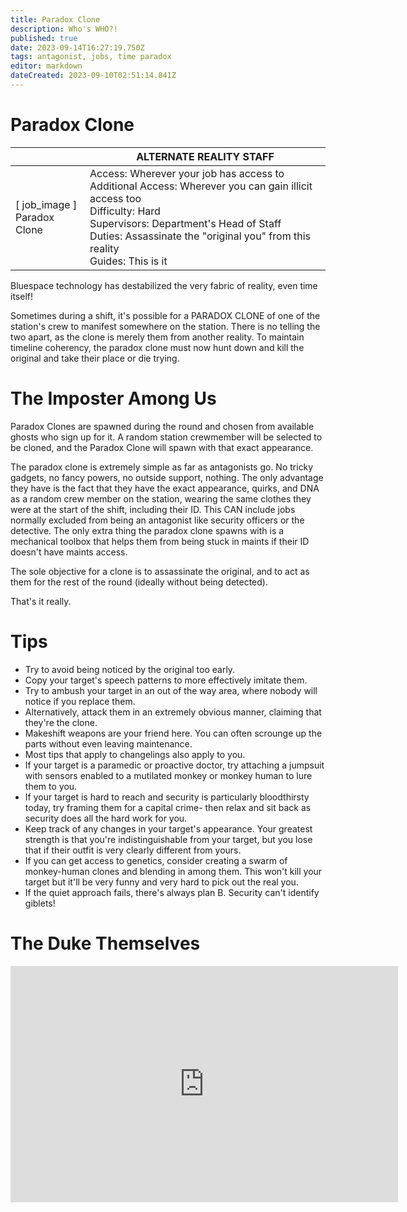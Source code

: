 ```yaml
---
title: Paradox Clone
description: Who's WHO?!
published: true
date: 2023-09-14T16:27:19.750Z
tags: antagonist, jobs, time paradox
editor: markdown
dateCreated: 2023-09-10T02:51:14.841Z
---
```


# Paradox Clone

| | ALTERNATE REALITY STAFF |
|---|---|
| \[ job_image ]<br>Paradox Clone | Access: Wherever your job has access to<br>Additional Access: Wherever you can gain illicit access too<br>Difficulty: Hard<br>Supervisors: Department's Head of Staff<br>Duties: Assassinate the "original you" from this reality<br>Guides: This is it |

Bluespace technology has destabilized the very fabric of reality, even time itself!

Sometimes during a shift, it's possible for a PARADOX CLONE of one of the station's crew to manifest somewhere on the station. There is no telling the two apart, as the clone is merely them from another reality. To maintain timeline coherency, the paradox clone must now hunt down and kill the original and take their place or die trying. 

# The Imposter Among Us

Paradox Clones are spawned during the round and chosen from available ghosts who sign up for it. A random station crewmember will be selected to be cloned, and the Paradox Clone will spawn with that exact appearance.

The paradox clone is extremely simple as far as antagonists go. No tricky gadgets, no fancy powers, no outside support, nothing. The only advantage they have is the fact that they have the exact appearance, quirks, and DNA as a random crew member on the station, wearing the same clothes they were at the start of the shift, including their ID. This CAN include jobs normally excluded from being an antagonist like security officers or the detective. The only extra thing the paradox clone spawns with is a mechanical toolbox that helps them from being stuck in maints if their ID doesn't have maints access.

The sole objective for a clone is to assassinate the original, and to act as them for the rest of the round (ideally without being detected).

That's it really. 

# Tips

- Try to avoid being noticed by the original too early.
- Copy your target's speech patterns to more effectively imitate them.
- Try to ambush your target in an out of the way area, where nobody will notice if you replace them.
- Alternatively, attack them in an extremely obvious manner, claiming that they're the clone.
- Makeshift weapons are your friend here. You can often scrounge up the parts without even leaving maintenance.
- Most tips that apply to changelings also apply to you.
- If your target is a paramedic or proactive doctor, try attaching a jumpsuit with sensors enabled to a mutilated monkey or monkey human to lure them to you.
- If your target is hard to reach and security is particularly bloodthirsty today, try framing them for a capital crime- then relax and sit back as security does all the hard work for you.
- Keep track of any changes in your target's appearance. Your greatest strength is that you're indistinguishable from your target, but you lose that if their outfit is very clearly different from yours.
- If you can get access to genetics, consider creating a swarm of monkey-human clones and blending in among them. This won't kill your target but it'll be very funny and very hard to pick out the real you.
- If the quiet approach fails, there's always plan B. Security can't identify giblets!

# The Duke Themselves
<iframe src="https://player.twitch.tv/?channel=thedukeofook&parent=wiki.monkestation.com" frameborder="0" allowfullscreen="true" scrolling="no" height="378" width="620"></iframe>